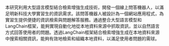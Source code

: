 本研究利用大型語言模型結合檢索增強生成技術，開發一個線上問答機器人，以滿足明新科技大學實習生的資訊需求。該問答機器人被設計為一個網站應用程式，為實習生提供便捷的資訊檢索與問題解答服務。通過整合大型語言模型和LangChain框架，能夠實現自動化地從本地資料來源中抓取資訊，並以自然語言方式回答使用者的問題。透過LangChain框架結合檢索增強生成在本地資料來源中搜索相關資訊，能夠有效地檢索和組織本地資料，以滿足使用者問題的需球。
